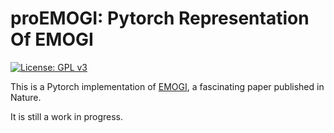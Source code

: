 # proEMOGI: Pytorch Representation Of EMOGI

[![License: GPL v3](https://img.shields.io/badge/License-MIT-blue.svg)](https://opensource.org/licenses/MIT)

This is a Pytorch implementation of [EMOGI](https://github.com/schulter/EMOGI/tree/master), a fascinating paper published in Nature.

It is still a work in progress.